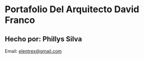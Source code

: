 <h1>Portafolio Del Arquitecto David Franco</h1>

<h2>Hecho por: Phillys Silva</h2>

Email: elentrex@gmail.com
